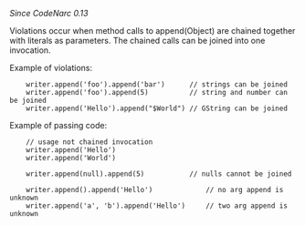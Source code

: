*Since CodeNarc 0.13*

Violations occur when method calls to append(Object) are chained
together with literals as parameters. The chained calls can be joined
into one invocation.

Example of violations:

``` 
    writer.append('foo').append('bar')      // strings can be joined
    writer.append('foo').append(5)          // string and number can be joined
    writer.append('Hello').append("$World") // GString can be joined
```

Example of passing code:

``` 
    // usage not chained invocation
    writer.append('Hello')
    writer.append('World')

    writer.append(null).append(5)           // nulls cannot be joined

    writer.append().append('Hello')             // no arg append is unknown
    writer.append('a', 'b').append('Hello')     // two arg append is unknown
```
